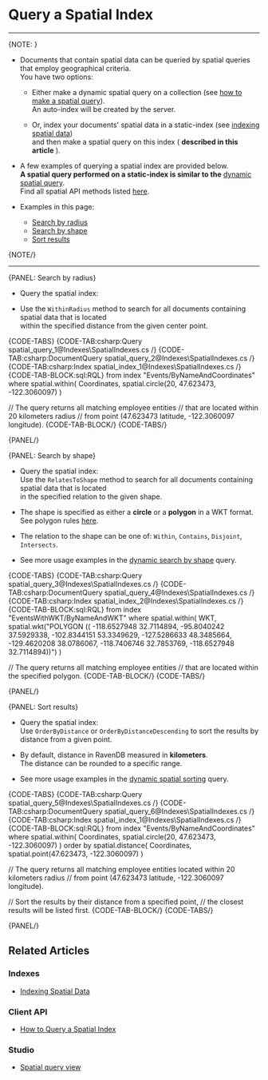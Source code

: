 # Query a Spatial Index

---

{NOTE: }

* Documents that contain spatial data can be queried by spatial queries that employ geographical criteria.  
  You have two options:

    * Either make a dynamic spatial query on a collection (see [how to make a spatial query](../../client-api/session/querying/how-to-make-a-spatial-query)).  
      An auto-index will be created by the server.

    * Or, index your documents' spatial data in a static-index (see [indexing spatial data](../../indexes/querying/spatial))  
      and then make a spatial query on this index ( __described in this article__ ).

* A few examples of querying a spatial index are provided below.  
  __A spatial query performed on a static-index is similar to the__ [dynamic spatial query](../../client-api/session/querying/how-to-make-a-spatial-query).  
  Find all spatial API methods listed [here](../../client-api/session/querying/how-to-make-a-spatial-query#spatial-api).  

* Examples in this page:
    * [Search by radius](../indexes/indexing-spatial-data#create-index-with-spatial-field)
    * [Search by shape](../indexes/indexing-spatial-data#create-index-with-spatial-field)
    * [Sort results](../indexes/indexing-spatial-data#create-index-with-spatial-field)

{NOTE/}

---

{PANEL: Search by radius}

* Query the spatial index:

* Use the `WithinRadius` method to search for all documents containing spatial data that is located  
  within the specified distance from the given center point.

{CODE-TABS}
{CODE-TAB:csharp:Query spatial_query_1@Indexes\SpatialIndexes.cs /}
{CODE-TAB:csharp:DocumentQuery spatial_query_2@Indexes\SpatialIndexes.cs /}
{CODE-TAB:csharp:Index spatial_index_1@Indexes\SpatialIndexes.cs /}
{CODE-TAB-BLOCK:sql:RQL}
from index "Events/ByNameAndCoordinates"
where spatial.within(
    Coordinates,
    spatial.circle(20, 47.623473, -122.3060097)
)

// The query returns all matching employee entities
// that are located within 20 kilometers radius
// from point (47.623473 latitude, -122.3060097 longitude).
{CODE-TAB-BLOCK/}
{CODE-TABS/}

{PANEL/}

{PANEL: Search by shape}

* Query the spatial index:  
  Use the `RelatesToShape` method to search for all documents containing spatial data that is located  
  in the specified relation to the given shape.

* The shape is specified as either a __circle__ or a __polygon__ in a WKT format.  
  See polygon rules [here](../client-api/session/querying/how-to-make-a-spatial-query#polygonRules).

* The relation to the shape can be one of: `Within`, `Contains`, `Disjoint`, `Intersects`.

* See more usage examples in the [dynamic search by shape](../client-api/session/querying/how-to-make-a-spatial-query#search-by-shape) query.

{CODE-TABS}
{CODE-TAB:csharp:Query spatial_query_3@Indexes\SpatialIndexes.cs /}
{CODE-TAB:csharp:DocumentQuery spatial_query_4@Indexes\SpatialIndexes.cs /}
{CODE-TAB:csharp:Index spatial_index_2@Indexes\SpatialIndexes.cs /}
{CODE-TAB-BLOCK:sql:RQL}
from index "EventsWithWKT/ByNameAndWKT"
where spatial.within(
    WKT,
    spatial.wkt("POLYGON ((
        -118.6527948 32.7114894,
        -95.8040242 37.5929338,
        -102.8344151 53.3349629,
        -127.5286633 48.3485664,
        -129.4620208 38.0786067,
        -118.7406746 32.7853769,
        -118.6527948 32.7114894))")
)

// The query returns all matching employee entities
// that are located within the specified polygon.
{CODE-TAB-BLOCK/}
{CODE-TABS/}

{PANEL/}

{PANEL: Sort results}

* Query the spatial index:  
  Use `OrderByDistance` or `OrderByDistanceDescending` to sort the results by distance from a given point.

* By default, distance in RavenDB measured in **kilometers**.  
  The distance can be rounded to a specific range.  

* See more usage examples in the [dynamic spatial sorting](../client-api/session/querying/how-to-make-a-spatial-query#spatial-sorting) query.

{CODE-TABS}
{CODE-TAB:csharp:Query spatial_query_5@Indexes\SpatialIndexes.cs /}
{CODE-TAB:csharp:DocumentQuery spatial_query_6@Indexes\SpatialIndexes.cs /}
{CODE-TAB:csharp:Index spatial_index_1@Indexes\SpatialIndexes.cs /}
{CODE-TAB-BLOCK:sql:RQL}
from index "Events/ByNameAndCoordinates"
where spatial.within(
    Coordinates,
    spatial.circle(20, 47.623473, -122.3060097)
)
order by spatial.distance(
    Coordinates,
    spatial.point(47.623473, -122.3060097)
)

// The query returns all matching employee entities located within 20 kilometers radius
// from point (47.623473 latitude, -122.3060097 longitude).

// Sort the results by their distance from a specified point,
// the closest results will be listed first.
{CODE-TAB-BLOCK/}
{CODE-TABS/}

{PANEL/}

## Related Articles

### Indexes

- [Indexing Spatial Data](../../indexes/indexing-spatial-data)

### Client API

- [How to Query a Spatial Index](../../client-api/session/querying/how-to-query-a-spatial-index)

### Studio

- [Spatial query view](../../studio/database/queries/spatial-queries-map-view) 
